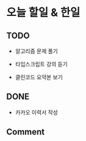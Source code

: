 # 오늘 할일 & 한일

## TODO

- 알고리즘 문제 풀기

- 타입스크립트 강의 듣기

- 클린코드 요약본 보기

## DONE

- 카카오 이력서 작성

## Comment

